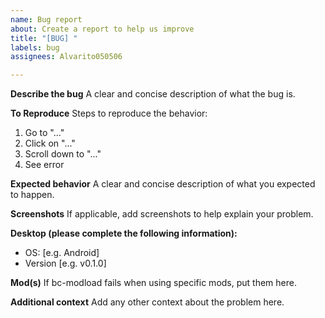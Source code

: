 ```yaml
---
name: Bug report
about: Create a report to help us improve
title: "[BUG] "
labels: bug
assignees: Alvarito050506

---
```


**Describe the bug**
A clear and concise description of what the bug is.

**To Reproduce**
Steps to reproduce the behavior:
1. Go to "..."
2. Click on "..."
3. Scroll down to "..."
4. See error

**Expected behavior**
A clear and concise description of what you expected to happen.

**Screenshots**
If applicable, add screenshots to help explain your problem.

**Desktop (please complete the following information):**
 - OS: [e.g. Android]
 - Version [e.g. v0.1.0]

**Mod(s)**
If bc-modload fails when using specific mods, put them here.

**Additional context**
Add any other context about the problem here.
